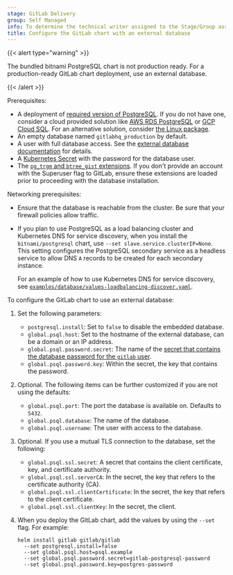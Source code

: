 ```yaml
---
stage: GitLab Delivery
group: Self Managed
info: To determine the technical writer assigned to the Stage/Group associated with this page, see https://handbook.gitlab.com/handbook/product/ux/technical-writing/#assignments
title: Configure the GitLab chart with an external database
---
```


{{< alert type="warning" >}}

The bundled bitnami PostgreSQL chart is not production ready. For a production-ready GitLab chart deployment, use an
external database.

{{< /alert >}}

Prerequisites:

- A deployment of [required version of PostgreSQL](https://docs.gitlab.com/install/requirements/#postgresql). If you do not have one, consider
  a cloud provided solution like [AWS RDS PostgreSQL](https://aws.amazon.com/rds/postgresql/)
  or [GCP Cloud SQL](https://cloud.google.com/sql/). For an alternative solution,
  consider [the Linux package](external-omnibus-psql.md).
- An empty database named `gitlabhq_production` by default.
- A user with full database access. See the
  [external database documentation](https://docs.gitlab.com/administration/postgresql/external/) for details.
- A [Kubernetes Secret](https://kubernetes.io/docs/concepts/configuration/secret/) with the password for the database user.
- The [`pg_trgm` and `btree_gist` extensions](https://docs.gitlab.com/install/postgresql_extensions/). If you don't provide an account with
  the Superuser flag to GitLab, ensure these extensions are loaded prior to
  proceeding with the database installation.

Networking prerequisites:

- Ensure that the database is reachable from the cluster. Be sure that your firewall policies allow traffic.
- If you plan to use PostgreSQL as a load balancing cluster and Kubernetes
  DNS for service discovery, when you install the `bitnami/postgresql` chart,
  use `--set slave.service.clusterIP=None`.
  This setting configures the PostgreSQL secondary service as a headless service to
  allow DNS `A` records to be created for each secondary instance.

  For an example of how to use Kubernetes DNS for service discovery,
  see [`examples/database/values-loadbalancing-discover.yaml`](https://gitlab.com/gitlab-org/charts/gitlab/tree/master/examples/database/values-loadbalancing-discover.yaml).

To configure the GitLab chart to use an external database:

1. Set the following parameters:

   - `postgresql.install`: Set to `false` to disable the embedded database.
   - `global.psql.host`: Set to the hostname of the external database, can be a domain or an IP address.
   - `global.psql.password.secret`: The name of the [secret that contains the database password for the `gitlab` user](../../installation/secrets.md#postgresql-password).
   - `global.psql.password.key`: Within the secret, the key that contains the password.

1. Optional. The following items can be further customized if you are not using the defaults:

   - `global.psql.port`: The port the database is available on. Defaults to `5432`.
   - `global.psql.database`: The name of the database.
   - `global.psql.username`: The user with access to the database.

1. Optional. If you use a mutual TLS connection to the database, set the following:

   - `global.psql.ssl.secret`: A secret that contains the client certificate, key, and certificate authority.
   - `global.psql.ssl.serverCA`: In the secret, the key that refers to the certificate authority (CA).
   - `global.psql.ssl.clientCertificate`: In the secret, the key that refers to the client certificate.
   - `global.psql.ssl.clientKey`: In the secret, the client.

1. When you deploy the GitLab chart, add the values by using the `--set` flag. For example:

   ```shell
   helm install gitlab gitlab/gitlab
     --set postgresql.install=false
     --set global.psql.host=psql.example
     --set global.psql.password.secret=gitlab-postgresql-password
     --set global.psql.password.key=postgres-password
   ```
